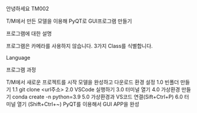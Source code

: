 안녕하세요
  TM002

T/M에서 만든 모델을 이용해 PyQT로 GUI프로그램 만들기

프로그램에 대한 설명

프로그램은 카메라를 사용하지 않습니다.
3가지 Class를 식별합니다.

Language



프로그램 과정

T/M에서 새로운 프로젝트를 시작
모델을 완성하고 다운로드
환경 설정 1.0 빈폴더 만들기
1.1 git clone <url주소>
2.0 VSCode 실행하기
3.0 터미널 열기
4.0 가상환경 만들기 conda create -n python=3.9
5.0 가상환경과 VS코드 연결(Sift+Ctrl+P)
6.0 터미널 열기 (S⁭hift+Ctrl+~)
PyQT를 이용해서 GUI APP을 완성
